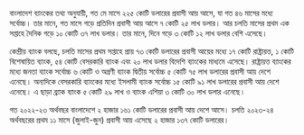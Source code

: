 বাংলাদেশ ব্যাংকের তথ্য অনুযায়ী, গত মে মাসে ২২৫ কোটি ডলারের প্রবাসী আয় আসে, যা গত ৪৬ মাসের মধ্যে সর্বোচ্চ। তার মানে, গত মাসে গড়ে প্রতিদিন প্রবাসী আয় আসে ৭ কোটি ২৫ লাখ ডলার। আর চলতি মাসের প্রথম এক সপ্তাহে দৈনিক গড়ে ১০ কোটি ৩৭ লাখ ডলার। তার মানে, দিনে গড়ে ৩ কোটি ১২ লাখ ডলার বেশি এসেছে।

কেন্দ্রীয় ব্যাংক বলছে, চলতি মাসের প্রথম সপ্তাহে প্রায় ৭৩ কোটি ডলারের প্রবাসী আয়ের মধ্যে ১৭ কোটি রাষ্ট্রায়ত্ত, ১ কোটি বিশেষায়িত ব্যাংক, ৫৪ কোটি বেসরকারি ব্যাংক এবং ২০ লাখ ডলার বিদেশি ব্যাংকের মাধ্যমে এসেছে। রাষ্ট্রায়ত্ত ব্যাংকের মধ্যে জনতা ব্যাংক সর্বোচ্চ ৬ কোটি ও অগ্রণী ব্যাংক দ্বিতীয় সর্বোচ্চ ৫ কোটি ৭৫ লাখ ডলারের প্রবাসী আয় দেশে এনেছে। অন্যদিকে বেসরকারি ব্যাংকের মধ্যে ইসলামী ব্যাংক সর্বোচ্চ ১৫ কোটি ৯১ লাখ ডলারের প্রবাসী আয় দেশে এনেছে। এ ছাড়া ব্র্যাক ব্যাংক ৫ কোটি ২৯ লাখ ও ব্যাংক এশিয়া ৩ কোটি ৩০ লাখ ডলার এনেছে।

গত ২০২২-২৩ অর্থবছর বাংলাদেশে ২ হাজার ১৬১ কোটি ডলারের প্রবাসী আয় দেশে আসে। চলতি ২০২৩-২৪ অর্থবছরের প্রথম ১১ মাসে (জুলাই-জুন) প্রবাসী আয় এসেছে ২ হাজার ১৩৭ কোটি ডলারের।
